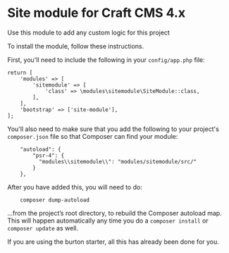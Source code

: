 # Site module for Craft CMS 4.x

Use this module to add any custom logic for this project

To install the module, follow these instructions.

First, you'll need to include the following in your `config/app.php` file:
```
return [
    'modules' => [
        'sitemodule' => [
            'class' => \modules\sitemodule\SiteModule::class,
        ],
    ],
    'bootstrap' => ['site-module'],
];
```
You'll also need to make sure that you add the following to your project's `composer.json` file so that Composer can find your module:
```
    "autoload": {
        "psr-4": {
          "modules\\sitemodule\\": "modules/sitemodule/src/"
        }
    },
```
After you have added this, you will need to do:
```
    composer dump-autoload
```
 …from the project’s root directory, to rebuild the Composer autoload map. This will happen automatically any time you do a `composer install` or `composer update` as well.

If you are using the burton starter, all this has already been done for you.